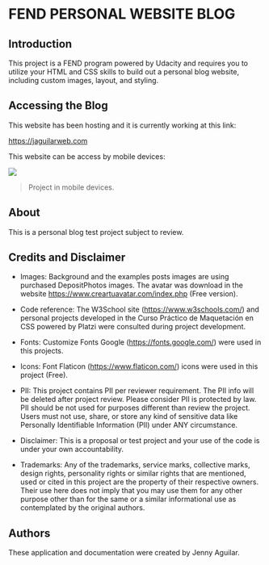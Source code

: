 # FEND PERSONAL WEBSITE BLOG 


## Introduction 
This project is a FEND program powered by Udacity and requires you to utilize your HTML and CSS skills to build out a personal blog website, including custom images, layout, and styling. 


## Accessing the Blog
This website has been hosting and it is currently working at this link:

https://jaguilarweb.com

This website can be access by mobile devices:

![](https://https://github.com/jaguilarweb/blog-website-project/images/mobile.jpg)

> Project in mobile devices.

## About

This is a personal blog test project subject to review.

## Credits and Disclaimer

- Images: Background and the examples posts images are using purchased DepositPhotos images. The avatar was download in the website https://www.creartuavatar.com/index.php (Free version).

- Code reference: The W3School site (https://www.w3schools.com/) and personal projects developed in the Curso Práctico de Maquetación en CSS powered by Platzi were consulted during project development.

- Fonts: Customize Fonts Google (https://fonts.google.com/) were used in this projects.

- Icons: Font Flaticon (https://www.flaticon.com/) icons were used in this project (Free).

- PII: This project contains PII per reviewer requirement. The PII info will be deleted after project review. Please consider PII is protected by law. PII should be not used for purposes different than review the project. Users must not use, share, or store any kind of sensitive data like Personally Identifiable Information (PII) under ANY circumstance.

- Disclaimer: This is a proposal or test project and your use of the code is under your own accountability.

- Trademarks: Any of the trademarks, service marks, collective marks, design rights, personality rights or similar rights that are mentioned, used or cited in this project are the property of their respective owners. Their use here does not imply that you may use them for any other purpose other than for the same or a similar informational use as contemplated by the original authors.

## Authors
These application and documentation were created by Jenny Aguilar.